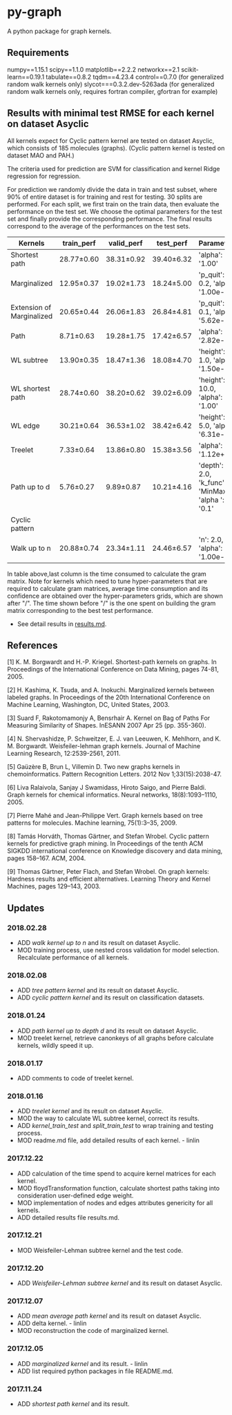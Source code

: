 # py-graph
A python package for graph kernels.

## Requirements

numpy==1.15.1
scipy==1.1.0
matplotlib==2.2.2
networkx==2.1
scikit-learn==0.19.1
tabulate==0.8.2
tqdm==4.23.4
control==0.7.0 (for generalized random walk kernels only)
slycot===0.3.2.dev-5263ada (for generalized random walk kernels only, requires fortran compiler, gfortran for example)

## Results with minimal test RMSE for each kernel on dataset Asyclic

All kernels expect for Cyclic pattern kernel are tested on dataset Asyclic, which consists of 185 molecules (graphs). (Cyclic pattern kernel is tested on dataset MAO and PAH.)

The criteria used for prediction are SVM for classification and kernel Ridge regression for regression.

For prediction we randomly divide the data in train and test subset, where 90\% of entire dataset is for training and rest for testing. 30 splits are performed. For each split, we first train on the train data, then evaluate the performance on the test set. We choose the optimal parameters for the test set and finally provide the corresponding performance. The final results correspond to the average of the performances on the test sets.

| Kernels                   | train_perf | valid_perf | test_perf  | Parameters                                       | gram_matrix_time          |
|---------------------------|------------|------------|------------|--------------------------------------------------|---------------------------|
| Shortest path             | 28.77±0.60 | 38.31±0.92 | 39.40±6.32 | 'alpha': '1.00'                                  | 13.54"                    |
| Marginalized              | 12.95±0.37 | 19.02±1.73 | 18.24±5.00 | 'p_quit': 0.2, 'alpha': '1.00e-04'               | 437.04"/447.44"±5.32"     |
| Extension of Marginalized | 20.65±0.44 | 26.06±1.83 | 26.84±4.81 | 'p_quit': 0.1, 'alpha': '5.62e-04'               | 6388.50"/6266.67"±149.16" |
| Path                      | 8.71±0.63  | 19.28±1.75 | 17.42±6.57 | 'alpha': '2.82e-02'                              | 21.94"                    |
| WL subtree                | 13.90±0.35 | 18.47±1.36 | 18.08±4.70 | 'height': 1.0, 'alpha': '1.50e-03'               | 0.79"/1.32"±0.76"         |
| WL shortest path          | 28.74±0.60 | 38.20±0.62 | 39.02±6.09 | 'height': 10.0, 'alpha': '1.00'                  | 146.83"/80.63"±45.04"     |
| WL edge                   | 30.21±0.64 | 36.53±1.02 | 38.42±6.42 | 'height': 5.0, 'alpha': '6.31e-01'               | 5.24"/5.15"±2.83"         |
| Treelet                   | 7.33±0.64  | 13.86±0.80 | 15.38±3.56 | 'alpha': '1.12e+01'                              | 0.48"                     |
| Path up to d              | 5.76±0.27  | 9.89±0.87  | 10.21±4.16 | 'depth': 2.0, 'k_func': 'MinMax', 'alpha	': '0.1' | 0.56"/1.16"±0.75"         |
| Cyclic pattern            |            |            |            |                                                  |                           |
| Walk up to n              | 20.88±0.74 | 23.34±1.11 | 24.46±6.57 | 'n': 2.0, 'alpha': '1.00e-03'                    | 0.56"/331.70"±753.44"     |

In table above,last column is the time consumed to calculate the gram matrix. Note for
kernels which need to tune hyper-parameters that are required to calculate gram
matrices, average time consumption and its confidence are obtained over the
hyper-parameters grids, which are shown after "/". The time shown before "/"
is the one spent on building the gram matrix corresponding to the best test
performance.

* See detail results in [results.md](pygraph/kernels/results.md).

## References
[1] K. M. Borgwardt and H.-P. Kriegel. Shortest-path kernels on graphs. In Proceedings of the International Conference on Data Mining, pages 74-81, 2005.

[2] H. Kashima, K. Tsuda, and A. Inokuchi. Marginalized kernels between labeled graphs. In Proceedings of the 20th International Conference on Machine Learning, Washington, DC, United States, 2003.

[3] Suard F, Rakotomamonjy A, Bensrhair A. Kernel on Bag of Paths For Measuring Similarity of Shapes. InESANN 2007 Apr 25 (pp. 355-360).

[4] N. Shervashidze, P. Schweitzer, E. J. van Leeuwen, K. Mehlhorn, and K. M. Borgwardt. Weisfeiler-lehman graph kernels. Journal of Machine Learning Research, 12:2539-2561, 2011.

[5] Gaüzère B, Brun L, Villemin D. Two new graphs kernels in chemoinformatics. Pattern Recognition Letters. 2012 Nov 1;33(15):2038-47.

[6] Liva Ralaivola, Sanjay J Swamidass, Hiroto Saigo, and Pierre Baldi. Graph kernels for chemical informatics. Neural networks, 18(8):1093–1110, 2005.

[7] Pierre Mahé and Jean-Philippe Vert. Graph kernels based on tree patterns for molecules. Machine learning, 75(1):3–35, 2009.

[8] Tamás Horváth, Thomas Gärtner, and Stefan Wrobel. Cyclic pattern kernels for predictive graph mining. In Proceedings of the tenth ACM SIGKDD international conference on Knowledge discovery and data mining, pages 158–167. ACM, 2004.

[9] Thomas Gärtner, Peter Flach, and Stefan Wrobel. On graph kernels: Hardness results and efficient alternatives. Learning Theory and Kernel Machines, pages 129–143, 2003.

## Updates
### 2018.02.28
* ADD *walk kernel up to n* and its result on dataset Asyclic.
* MOD training process, use nested cross validation for model selection. Recalculate performance of all kernels.
### 2018.02.08
* ADD *tree pattern kernel* and its result on dataset Asyclic.
* ADD *cyclic pattern kernel* and its result on classification datasets.
### 2018.01.24
* ADD *path kernel up to depth d* and its result on dataset Asyclic.
* MOD treelet kernel, retrieve canonkeys of all graphs before calculate kernels, wildly speed it up.
### 2018.01.17
* ADD comments to code of treelet kernel.
### 2018.01.16
* ADD *treelet kernel* and its result on dataset Asyclic.
* MOD the way to calculate WL subtree kernel, correct its results.
* ADD *kernel_train_test* and *split_train_test* to wrap training and testing process.
* MOD readme.md file, add detailed results of each kernel. - linlin
### 2017.12.22
* ADD calculation of the time spend to acquire kernel matrices for each kernel.
* MOD floydTransformation function, calculate shortest paths taking into consideration user-defined edge weight.
* MOD implementation of nodes and edges attributes genericity for all kernels.
* ADD detailed results file results.md.
### 2017.12.21
* MOD Weisfeiler-Lehman subtree kernel and the test code.
### 2017.12.20
* ADD *Weisfeiler-Lehman subtree kernel* and its result on dataset Asyclic.
### 2017.12.07
* ADD *mean average path kernel* and its result on dataset Asyclic.
* ADD delta kernel. - linlin
* MOD reconstruction the code of marginalized kernel.
### 2017.12.05
* ADD *marginalized kernel* and its result. - linlin
* ADD list required python packages in file README.md.
### 2017.11.24
* ADD *shortest path kernel* and its result.
